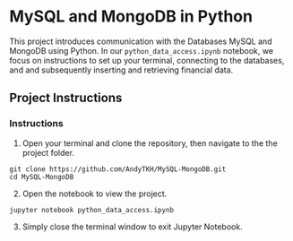 # MySQL and MongoDB in Python
This project introduces communication with the Databases MySQL and MongoDB using Python. In our `python_data_access.ipynb` notebook, we focus on instructions to set up your terminal, connecting to the databases, and and subsequently inserting and retrieving financial data. 

## Project Instructions

### Instructions

1. Open your terminal and clone the repository, then navigate to the the project folder.
```
git clone https://github.com/AndyTKH/MySQL-MongoDB.git                                                          
cd MySQL-MongoDB
```
2. Open the notebook to view the project. 
```
jupyter notebook python_data_access.ipynb
```
3. Simply close the terminal window to exit Jupyter Notebook.










